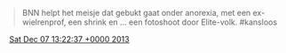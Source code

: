 > BNN helpt het meisje dat gebukt gaat onder anorexia, met een ex\-wielrenprof, een shrink en \.\.\. een fotoshoot door Elite\-volk\. \#kansloos

<img src="../../media/tweet.ico" width="12" /> [Sat Dec 07 13:22:37 +0000 2013](https://twitter.com/DromerDenker/status/409311989559984128)